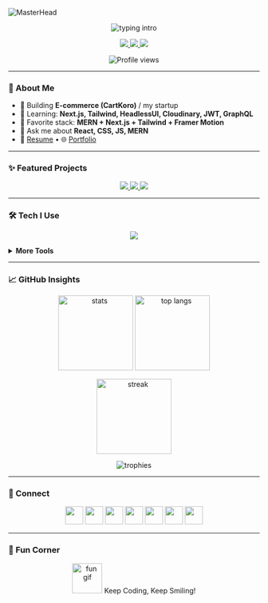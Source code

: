 ![MasterHead](https://i.pinimg.com/originals/2f/f4/28/2ff428006f3ade5f10beac69372062ab.gif)

<!-- Banner -->
<p align="center">
  <img src="https://readme-typing-svg.demolab.com?font=Fira+Code&size=28&pause=900&color=00E7FF&center=true&vCenter=true&width=900&lines=Hi+%F0%9F%91%8B%2C+I'm+Rimon+Debnath;Full-Stack+Developer;MERN+%7C+Next.js+%7C+Tailwind+%7C+Cloud;Always+building+something+cool" alt="typing intro" />
</p>

<!-- Quick CTA buttons -->
<p align="center">
  <a href="https://my3dportfolio-r.netlify.app" target="_blank">
    <img src="https://img.shields.io/badge/Portfolio-Live-00c4ff?style=for-the-badge&logo=vercel&logoColor=white" />
  </a>
  <a href="mailto:rimonok12@gmail.com">
    <img src="https://img.shields.io/badge/Email-rimonok12%40gmail.com-ff5c93?style=for-the-badge&logo=gmail&logoColor=white" />
  </a>
  <a href="https://linkedin.com/in/rimon-debnath-61249b1aa" target="_blank">
    <img src="https://img.shields.io/badge/LinkedIn-Connect-0a66c2?style=for-the-badge&logo=linkedin&logoColor=white" />
  </a>
</p>

<p align="center">
  <img src="https://komarev.com/ghpvc/?username=rimonok12&label=Profile+views&color=0e75b6&style=flat" alt="Profile views" />
</p>

---

### 🚀 About Me
- 🔭 Building **E-commerce (CartKoro)** / my startup  
- 🌱 Learning: **Next.js, Tailwind, HeadlessUI, Cloudinary, JWT, GraphQL**  
- 🧰 Favorite stack: **MERN + Next.js + Tailwind + Framer Motion**  
- 💬 Ask me about **React, CSS, JS, MERN**  
- 📄 [Resume](https://drive.google.com/file/d/1AYaxih3OaUP-A-rXCngc29q_w-N5A5cl/view?usp=sharing) • 🌐 [Portfolio](https://my3dportfolio-r.netlify.app)

---

### ✨ Featured Projects
<p align="center">
  <a href="https://github.com/rimonok12" target="_blank">
    <img src="https://img.shields.io/badge/Dribbble%20Clone-Next.js%20%7C%20Tailwind%20%7C%20Cloudinary-111?style=for-the-badge" />
  </a>
  <a href="https://github.com/rimonok12" target="_blank">
    <img src="https://img.shields.io/badge/CartKoro-E--commerce%20MERN-111?style=for-the-badge" />
  </a>
  <a href="https://github.com/rimonok12" target="_blank">
    <img src="https://img.shields.io/badge/3D%20Portfolio-Three.js%20%7C%20React-111?style=for-the-badge" />
  </a>
</p>

---

### 🛠️ Tech I Use
<p align="center">
  <img src="https://skillicons.dev/icons?i=html,css,js,ts,react,nextjs,nodejs,express,mongodb,postgres,graphql,tailwind,bootstrap,redux,python,docker,git,github,figma,vercel,aws,webpack" />
</p>

<!-- Optional: expandables keep the file short but show depth -->
<details>
  <summary><b>More Tools</b></summary>
  <p>
    <img src="https://skillicons.dev/icons?i=prisma,postman,eslint,vitest,jest,linux,nginx,firebase,supabase,kubernetes,unity,unreal" />
  </p>
</details>

---

### 📈 GitHub Insights
<p align="center">
  <img src="https://github-readme-stats.vercel.app/api?username=rimonok12&show_icons=true&theme=tokyonight" height="150" alt="stats"/>
  <img src="https://github-readme-stats.vercel.app/api/top-langs/?username=rimonok12&layout=compact&theme=tokyonight" height="150" alt="top langs"/>
</p>

<p align="center">
  <img src="https://streak-stats.demolab.com?user=rimonok12&theme=tokyonight" height="150" alt="streak"/>
</p>

<p align="center">
  <img src="https://github-profile-trophy.vercel.app/?username=rimonok12&theme=onedark&row=1&column=7" alt="trophies"/>
</p>

---

### 🤝 Connect
<p align="center">
  <a href="https://codepen.io/rimonok12"><img src="https://skillicons.dev/icons?i=codepen" height="36"/></a>
  <a href="https://twitter.com/rimonok12"><img src="https://skillicons.dev/icons?i=twitter" height="36"/></a>
  <a href="https://linkedin.com/in/rimon-debnath-61249b1aa"><img src="https://skillicons.dev/icons?i=linkedin" height="36"/></a>
  <a href="https://instagram.com/rimon_d_n"><img src="https://skillicons.dev/icons?i=instagram" height="36"/></a>
  <a href="https://www.youtube.com/c/rimon_d_n"><img src="https://skillicons.dev/icons?i=youtube" height="36"/></a>
  <a href="https://www.leetcode.com/rimonok12"><img src="https://skillicons.dev/icons?i=leetcode" height="36"/></a>
  <a href="https://www.hackerrank.com/rimonok12"><img src="https://skillicons.dev/icons?i=hackerrank" height="36"/></a>
</p>

---

### 🎯 Fun Corner
<p align="center">
  <img src="https://media.giphy.com/media/WUlplcMpOCEmTGBtBW/giphy.gif" width="60" alt="fun gif"/> Keep Coding, Keep Smiling!
</p>
